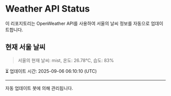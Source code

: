 
# Weather API Status

이 리포지토리는 OpenWeather API를 사용하여 서울의 날씨 정보를 자동으로 업데이트합니다.

## 현재 서울 날씨
> 서울의 현재 날씨: mist, 온도: 26.78°C, 습도: 83%

⏳ 업데이트 시간: 2025-09-06 06:10:10 (UTC)

---
자동 업데이트 봇에 의해 관리됩니다.
